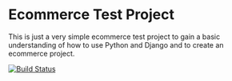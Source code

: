 # Ecommerce Test Project

This is just a very simple ecommerce test project to gain a basic understanding of 
how to use Python and Django and to create an ecommerce project.


[![Build Status](https://travis-ci.org/michaeltralee/ecommerce.svg?branch=master)](https://travis-ci.org/michaeltralee/ecommerce)
